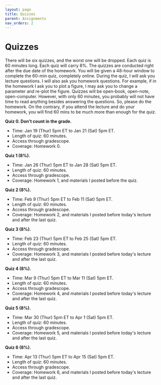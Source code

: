 ```yaml
---
layout: page
title: Quizzes
parent: Assignments
nav_orders: 2
---
```


# Quizzes
There will be six quizzes, and the worst one will be dropped. Each quiz is 60 minutes long. Each quiz will carry 8%. The quizzes are conducted right after the due date of the homework. You will be given a 48-hour window to complete the 60-min quiz, completely online. During the quiz, I will ask you lecture questions. I will also ask you homework questions. For example, if in the homework I ask you to plot a figure, I may ask you to change a parameter and re-plot the figure. Quizzes will be open-book, open-note, open-computer. However, with only 60 minutes, you probably will not have time to read anything besides answering the questions. So, please do the homework. On the contrary, if you attend the lecture and do your homework, you will find 60 mins to be much more than enough for the quiz. 

**Quiz 0. Don't count in the grade.**

- Time: Jan 19 (Thur) 5pm ET to Jan 21 (Sat) 5pm ET.
- Length of quiz: 60 minutes.
- Access through gradescope.
- Coverage: Homework 0.

**Quiz 1 (8%).**

- Time: Jan 26 (Thur) 5pm ET to Jan 28 (Sat) 5pm ET.
- Length of quiz: 60 minutes.
- Access through gradescope.
- Coverage: Homework 1, and materials I posted before the quiz.

**Quiz 2 (8%).**
- Time: Feb 9 (Thur) 5pm ET to Feb 11 (Sat) 5pm ET.
- Length of quiz: 60 minutes.
- Access through gradescope.
- Coverage: Homework 2, and materials I posted before today's lecture and after the last quiz.

**Quiz 3 (8%).**
- Time: Feb 23 (Thur) 5pm ET to Feb 25 (Sat) 5pm ET.
- Length of quiz: 60 minutes.
- Access through gradescope.
- Coverage: Homework 3, and materials I posted before today's lecture and after the last quiz.

**Quiz 4 (8%).**
- Time: Mar 9 (Thur) 5pm ET to Mar 11 (Sat) 5pm ET.
- Length of quiz: 60 minutes.
- Access through gradescope.
- Coverage: Homework 4, and materials I posted before today's lecture and after the last quiz.

**Quiz 5 (8%).**
- Time: Mar 30 (Thur) 5pm ET to Apr 1 (Sat) 5pm ET.
- Length of quiz: 60 minutes.
- Access through gradescope.
- Coverage: Homework 5, and materials I posted before today's lecture and after the last quiz.

**Quiz 6 (8%).**
- Time: Apr 13 (Thur) 5pm ET to Apr 15 (Sat) 5pm ET.
- Length of quiz: 60 minutes.
- Access through gradescope.
- Coverage: Homework 6, and materials I posted before today's lecture and after the last quiz.